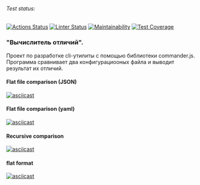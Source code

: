 ###### Test status:
[![Actions Status](https://github.com/natakhrom/frontend-project-lvl2/workflows/hexlet-check/badge.svg)](https://github.com/natakhrom/frontend-project-lvl2/actions)
[![Linter Status](https://github.com/natakhrom/frontend-project-lvl2/actions/workflows/secondProject.yml/badge.svg)](https://github.com/natakhrom/frontend-project-lvl2/actions)
[![Maintainability](https://api.codeclimate.com/v1/badges/51f2b6759338846909a3/maintainability)](https://codeclimate.com/github/natakhrom/frontend-project-lvl2/maintainability)
[![Test Coverage](https://api.codeclimate.com/v1/badges/51f2b6759338846909a3/test_coverage)](https://codeclimate.com/github/natakhrom/frontend-project-lvl2/test_coverage)

### "Вычислитель отличий".
Проект по разработке cli-утилиты с помощью библиотеки commander.js.
Программа сравнивает два конфигурациооных файла и выводит результат их отличий.

#### Flat file comparison (JSON)
[![asciicast](https://asciinema.org/a/XSMXJIIDfHpdrHoq3KvIPUMK7.svg)](https://asciinema.org/a/XSMXJIIDfHpdrHoq3KvIPUMK7)

#### Flat file comparison (yaml)
[![asciicast](https://asciinema.org/a/vvxerta4QekejKVtnUPPosfeL.svg)](https://asciinema.org/a/vvxerta4QekejKVtnUPPosfeL)

#### Recursive comparison
[![asciicast](https://asciinema.org/a/e9LDo4Pih6CC8bErnjxCJNXHS.svg)](https://asciinema.org/a/e9LDo4Pih6CC8bErnjxCJNXHS)

#### flat format
[![asciicast](https://asciinema.org/a/ycBGFRB7iBNoBzbzTiQGylXd5.svg)](https://asciinema.org/a/ycBGFRB7iBNoBzbzTiQGylXd5)